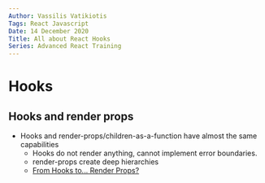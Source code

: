 ```yaml
---
Author: Vassilis Vatikiotis
Tags: React Javascript
Date: 14 December 2020
Title: All about React Hooks
Series: Advanced React Training
---
```


# Hooks

## Hooks and render props

- Hooks and render-props/children-as-a-function have almost the same capabilities
  - Hooks do not render anything, cannot implement error boundaries.
  - render-props create deep hierarchies
  - [From Hooks to... Render Props?](https://frontarm.com/james-k-nelson/hooks-vs-render-props/)
